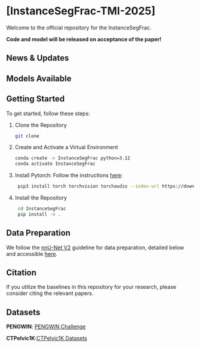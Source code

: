 # [InstanceSegFrac-TMI-2025]
Welcome to the official repository for the InstanceSegFrac.

**Code and model will be released on acceptance of the paper!**

## News & Updates

## Models Available

## Getting Started
To get started, follow these steps:

1. Clone the Repository
   ```bash
   git clone 
   ```
2. Create and Activate a Virtual Environment
    ```bash
    conda create -n InstanceSegFrac python=3.12
    conda activate InstanceSegFrac
   ```
3. Install Pytorch: Follow the instructions [here](https://pytorch.org/get-started/locally/):
   ```bash
    pip3 install torch torchvision torchaudio --index-url https://download.pytorch.org/whl/cu118
   ```
5. Install the Repository 
   ```bash 
    cd InstanceSegFrac
    pip install -e .
   ```

## Data Preparation
We follow the [nnU-Net V2](https://github.com/MIC-DKFZ/nnUNet?tab=readme-ov-file) guideline for data preparation, detailed below and accessible [here](https://github.com/MIC-DKFZ/nnUNet/blob/master/documentation/dataset_format.md).


## Citation
If you utilize the baselines in this repository for your research, please consider citing the relevant papers.

## Datasets
**PENGWIN**: [PENGWIN Challenge](https://doi.org/10.5281/zenodo.10927452)

**CTPelvic1K**:[CTPelvic1K Datasets](https://github.com/MIRACLE-Center/CTPelvic1K)
